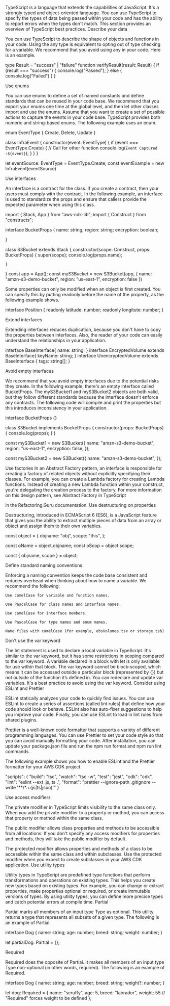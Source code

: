TypeScript is a language that extends the capabilities of JavaScript. It's a strongly typed and object-oriented language. You can use TypeScript to specify the types of data being passed within your code and has the ability to report errors when the types don't match. This section provides an overview of TypeScript best practices.
Describe your data

You can use TypeScript to describe the shape of objects and functions in your code. Using the any type is equivalent to opting out of type checking for a variable. We recommend that you avoid using any in your code. Here is an example.

type Result = "success" | "failure"
function verifyResult(result: Result) {
    if (result === "success") {
        console.log("Passed");
    } else {
        console.log("Failed")
    }
}

Use enums

You can use enums to define a set of named constants and define standards that can be reused in your code base. We recommend that you export your enums one time at the global level, and then let other classes import and use the enums. Assume that you want to create a set of possible actions to capture the events in your code base. TypeScript provides both numeric and string-based enums. The following example uses an enum.

enum EventType {
    Create,
    Delete,
    Update
}

class InfraEvent {
    constructor(event: EventType) {
        if (event === EventType.Create) {
            // Call for other function
            console.log(`Event Captured :${event}`);
        }
    }
}

let eventSource: EventType = EventType.Create;
const eventExample = new InfraEvent(eventSource)

Use interfaces

An interface is a contract for the class. If you create a contract, then your users must comply with the contract. In the following example, an interface is used to standardize the props and ensure that callers provide the expected parameter when using this class.

import { Stack, App } from "aws-cdk-lib";
import { Construct } from "constructs";

interface BucketProps {
    name: string;
    region: string;
    encryption: boolean;

}

class S3Bucket extends Stack {
    constructor(scope: Construct, props: BucketProps) {
        super(scope);
        console.log(props.name);

    }
}
const app = App();
const myS3Bucket = new S3Bucket(app, {
    name: "amzn-s3-demo-bucket",
    region: "us-east-1",
    encryption: false
})

Some properties can only be modified when an object is first created. You can specify this by putting readonly before the name of the property, as the following example shows.

interface Position {
    readonly latitude: number;
    readonly longitute: number;
}

Extend interfaces

Extending interfaces reduces duplication, because you don't have to copy the properties between interfaces. Also, the reader of your code can easily understand the relationships in your application.

 interface BaseInterface{
    name: string;
  }
  interface EncryptedVolume extends BaseInterface{
      keyName: string;
  }
  interface UnencryptedVolume extends BaseInterface {
      tags: string[];
  }

Avoid empty interfaces

We recommend that you avoid empty interfaces due to the potential risks they create. In the following example, there's an empty interface called BucketProps. The myS3Bucket1 and myS3Bucket2 objects are both valid, but they follow different standards because the interface doesn’t enforce any contracts. The following code will compile and print the properties but this introduces inconsistency in your application.

interface BucketProps {}

class S3Bucket implements BucketProps {
    constructor(props: BucketProps){
        console.log(props);
    }
}

const myS3Bucket1 = new S3Bucket({
    name: "amzn-s3-demo-bucket",
    region: "us-east-1",
    encryption: false,
});

const myS3Bucket2 = new S3Bucket({
    name: "amzn-s3-demo-bucket",
});

Use factories
In an Abstract Factory pattern, an interface is responsible for creating a factory of related objects without explicitly specifying their classes. For example, you can create a Lambda factory for creating Lambda functions. Instead of creating a new Lambda function within your construct, you're delegating the creation process to the factory. For more information on this design pattern, see Abstract Factory in TypeScript

in the Refactoring.Guru documentation.
Use destructuring on properties

Destructuring, introduced in ECMAScript 6 (ES6), is a JavaScript feature that gives you the ability to extract multiple pieces of data from an array or object and assign them to their own variables.

const object = {
    objname: "obj",
    scope: "this",
};

const oName = object.objname;
const oScop = object.scope;

const { objname, scope } = object;

Define standard naming conventions

Enforcing a naming convention keeps the code base consistent and reduces overhead when thinking about how to name a variable. We recommend the following:

    Use camelCase for variable and function names.

    Use PascalCase for class names and interface names.

    Use camelCase for interface members.

    Use PascalCase for type names and enum names.

    Name files with camelCase (for example, ebsVolumes.tsx or storage.tsb)

Don't use the var keyword

The let statement is used to declare a local variable in TypeScript. It's similar to the var keyword, but it has some restrictions in scoping compared to the var keyword. A variable declared in a block with let is only available for use within that block. The var keyword cannot be block-scoped, which means it can be accessed outside a particular block (represented by {}) but not outside of the function it’s defined in. You can redeclare and update var variables. It's a best practice to avoid using the var keyword.
Consider using ESLint and Prettier

ESLint statically analyzes your code to quickly find issues. You can use ESLint to create a series of assertions (called lint rules) that define how your code should look or behave. ESLint also has auto-fixer suggestions to help you improve your code. Finally, you can use ESLint to load in lint rules from shared plugins.

Prettier is a well-known code formatter that supports a variety of different programming languages. You can use Prettier to set your code style so that you can avoid manually formatting your code. After installation, you can update your package.json file and run the npm run format and npm run lint commands.

The following example shows you how to enable ESLint and the Prettier formatter for your AWS CDK project.

"scripts": {
    "build": "tsc",
    "watch": "tsc -w",
    "test": "jest",
    "cdk": "cdk",
    "lint": "eslint --ext .js,.ts .",
    "format": "prettier --ignore-path .gitignore --write '**/*.+(js|ts|json)'"
}

Use access modifiers

The private modifier in TypeScript limits visibility to the same class only. When you add the private modifier to a property or method, you can access that property or method within the same class.

The public modifier allows class properties and methods to be accessible from all locations. If you don't specify any access modifiers for properties and methods, they will take the public modifier by default.

The protected modifier allows properties and methods of a class to be accessible within the same class and within subclasses. Use the protected modifier when you expect to create subclasses in your AWS CDK application.
Use utility types

Utility types in TypeScript are predefined type functions that perform transformations and operations on existing types. This helps you create new types based on existing types. For example, you can change or extract properties, make properties optional or required, or create immutable versions of types. By using utility types, you can define more precise types and catch potential errors at compile time.
Partial<Type>

Partial marks all members of an input type Type as optional. This utility returns a type that represents all subsets of a given type. The following is an example of Partial.

interface Dog {
  name: string;
  age: number;
  breed: string;
  weight: number;
}

let partialDog: Partial<Dog> = {};

Required<Type>

Required does the opposite of Partial. It makes all members of an input type Type non-optional (in other words, required). The following is an example of Required.

interface Dog {
  name: string;
  age: number;
  breed: string;
  weight?: number;
}

let dog: Required<Dog> = { 
  name: "scruffy",
  age: 5,
  breed: "labrador",
  weight: 55 // "Required" forces weight to be defined
};